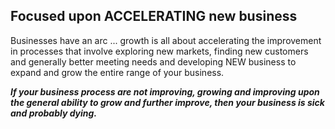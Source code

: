 ## Focused upon ACCELERATING new business

Businesses have an arc ... growth is all about accelerating the improvement in processes that involve exploring new markets, finding new customers and generally better meeting needs and developing NEW business to expand and grow the entire range of your business. 

***If your business process are not improving, growing and improving upon the general ability to grow and further improve, then your business is sick and probably dying.***

